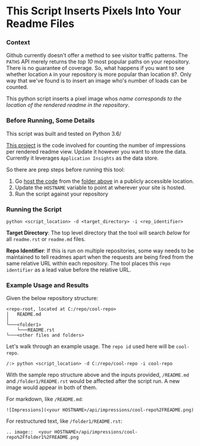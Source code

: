 # This Script Inserts Pixels Into Your Readme Files

### Context
Github currently doesn't offer a method to see visitor traffic patterns. The `PATHS` API merely returns the _top 10_ most popular paths on your repository. There is no guarantee of coverage. So, what happens if you want to see whether location `A` in your repository is more popular than location `B`?. Only way that we've found is to insert an image who's number of loads can be counted. 

This python script inserts a pixel image whos _name corresponds to the location of the rendered readme in the repository_.

### Before Running, Some Details
This script was built and tested on Python 3.6/

[This project](../../../tools/pixel-server/README.md) is the code involved for counting the number of impressions per rendered readme view. Update it however you want to store the data. Currently it leverages `Application Insights` as the data store.

So there are prep steps before running this tool:

1. Go [host the code](https://docs.microsoft.com/en-us/aspnet/core/host-and-deploy/?view=aspnetcore-2.2) from the [folder above](../../../tools/pixel-server/README.md) in a publicly accessible location.
2. Update the `HOSTNAME` variable to point at wherever your site is hosted.
3. Run the script against your repository

### Running the Script
`python <script_location> -d <target_directory> -i <rep_identifier>`

**Target Directory**:
The top level directory that the tool will search _below_ for all `readme.rst` or `readme.md` files.

**Repo Identifier**:
If this is run on multiple repositories, some way needs to be maintained to tell readmes apart when the requests are being fired from the same relative URL within each repository. The tool places this `repo identifier` as a lead value before the relative URL.

### Example Usage and Results
Given the below repository structure:

```
<repo-root, located at C:/repo/cool-repo>
│   README.md
│
└───<folder1>
    └───README.rst
└───<other files and folders>
```

Let's walk through an example usage. The `repo id` used here will be `cool-repo`.

```
/:> python <script_location> -d C:/repo/cool-repo -i cool-repo
```

With the sample repo structure above and the inputs provided, `/README.md` and `/folder1/README.rst` would be affected after the script run. A new image would appear in both of them.

For markdown, like `/README.md`:
```
![Impressions](<your HOSTNAME>/api/impressions/cool-repo%2FREADME.png)
```


For restructured text, like `/folder1/README.rst`:
```
.. image::  <your HOSTNAME>/api/impressions/cool-repo%2Ffolder1%2FREADME.png
```





